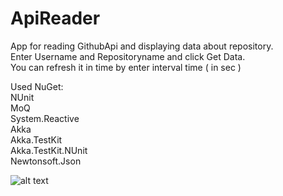 # ApiReader
App for reading GithubApi and displaying data about repository. <br />
Enter Username and Repositoryname and click Get Data. <br />
You can refresh it in time by enter interval time ( in sec ) <br />

Used NuGet: <br />
NUnit <br />
MoQ <br />
System.Reactive <br />
Akka <br />
Akka.TestKit <br />
Akka.TestKit.NUnit <br />
Newtonsoft.Json <br />

![alt text](https://i.imgur.com/AVXEQVL.jpg)
